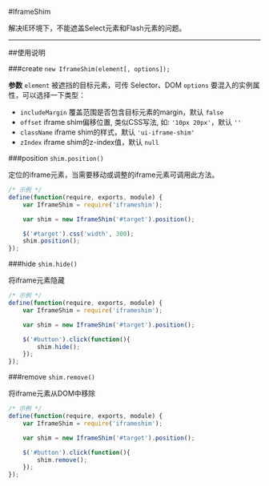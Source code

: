 #IframeShim

解决IE环境下，不能遮盖Select元素和Flash元素的问题。

---

##使用说明

###create  `new IframeShim(element[, options]);`

**参数**
`element` 被遮挡的目标元素，可传 Selector、DOM
`options` 要混入的实例属性，可以选择一下类型：
+ `includeMargin` 覆盖范围是否包含目标元素的margin，默认 `false`
+ `offset` iframe shim偏移位置, 类似CSS写法, 如: `'10px 20px'`，默认 `''`
+ `className` iframe shim的样式，默认 `'ui-iframe-shim'`
+ `zIndex` iframe shim的z-index值，默认 `null`



###position  `shim.position()`

定位的iframe元素，当需要移动或调整的iframe元素可调用此方法。

```js
/* 示例 */
define(function(require, exports, module) {
    var IframeShim = require('iframeshim');

    var shim = new IframeShim('#target').position();

    $('#target').css('width', 300);
    shim.position();
});
```


###hide  `shim.hide()`

将iframe元素隐藏

```js
/* 示例 */
define(function(require, exports, module) {
    var IframeShim = require('iframeshim');

    var shim = new IframeShim('#target').position();

    $('#button').click(function(){
        shim.hide();
    });    
});
```


###remove  `shim.remove()`

将iframe元素从DOM中移除

```js
/* 示例 */
define(function(require, exports, module) {
    var IframeShim = require('iframeshim');

    var shim = new IframeShim('#target').position();

    $('#button').click(function(){
        shim.remove();
    });    
});
```